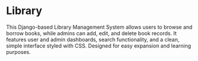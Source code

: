 # Library
This Django-based Library Management System allows users to browse and borrow books, while admins can add, edit, and delete book records. It features user and admin dashboards, search functionality, and a clean, simple interface styled with CSS. Designed for easy expansion and learning purposes.
